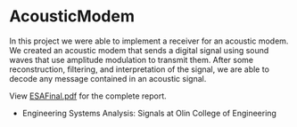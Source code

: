 # AcousticModem

In this project we were able to implement a receiver for an acoustic modem. We created an acoustic modem
that sends a digital signal using sound waves that use amplitude modulation to transmit them. After some
reconstruction, filtering, and interpretation of the signal, we are able to decode any message contained in an
acoustic signal.

View [ESAFinal.pdf](https://github.com/Izziabby/AcousticModem/blob/main/ESAFinal.pdf) for the complete report.

- Engineering Systems Analysis: Signals at Olin College of Engineering
